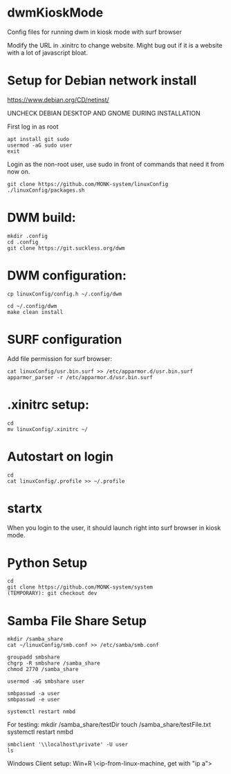 # dwmKioskMode
Config files for running dwm in kiosk mode with surf browser

Modify the URL in .xinitrc to change website. Might bug out if it is a website with a lot of javascript bloat.

# Setup for Debian network install
https://www.debian.org/CD/netinst/

UNCHECK DEBIAN DESKTOP AND GNOME DURING INSTALLATION

First log in as root

    apt install git sudo
    usermod -aG sudo user
    exit
    
Login as the non-root user, use sudo in front of commands that need it from now on.

    git clone https://github.com/MONK-system/linuxConfig
    ./linuxConfig/packages.sh

# DWM build:
    mkdir .config
    cd .config
    git clone https://git.suckless.org/dwm

# DWM configuration:
    cp linuxConfig/config.h ~/.config/dwm

    cd ~/.config/dwm
    make clean install

# SURF configuration
Add file permission for surf browser:

    cat linuxConfig/usr.bin.surf >> /etc/apparmor.d/usr.bin.surf 
    apparmor_parser -r /etc/apparmor.d/usr.bin.surf 

# .xinitrc setup:
    cd
    mv linuxConfig/.xinitrc ~/

# Autostart on login
    cd 
    cat linuxConfig/.profile >> ~/.profile

# startx
When you login to the user, it should launch right into surf browser in kiosk mode.

# Python Setup
    cd 
    git clone https://github.com/MONK-system/system
    (TEMPORARY): git checkout dev

# Samba File Share Setup
    mkdir /samba_share
    cat ~/linuxConfig/smb.conf >> /etc/samba/smb.conf

    groupadd smbshare
    chgrp -R smbshare /samba_share
    chmod 2770 /samba_share

    usermod -aG smbshare user

    smbpasswd -a user
    smbpasswd -e user

    systemctl restart nmbd

For testing:
    mkdir /samba_share/testDir
    touch /samba_share/testFile.txt
    systemctl restart nmbd

    smbclient '\\localhost\private' -U user
    ls

Windows Client setup:
    Win+R
    \\<ip-from-linux-machine, get with "ip a">
    
